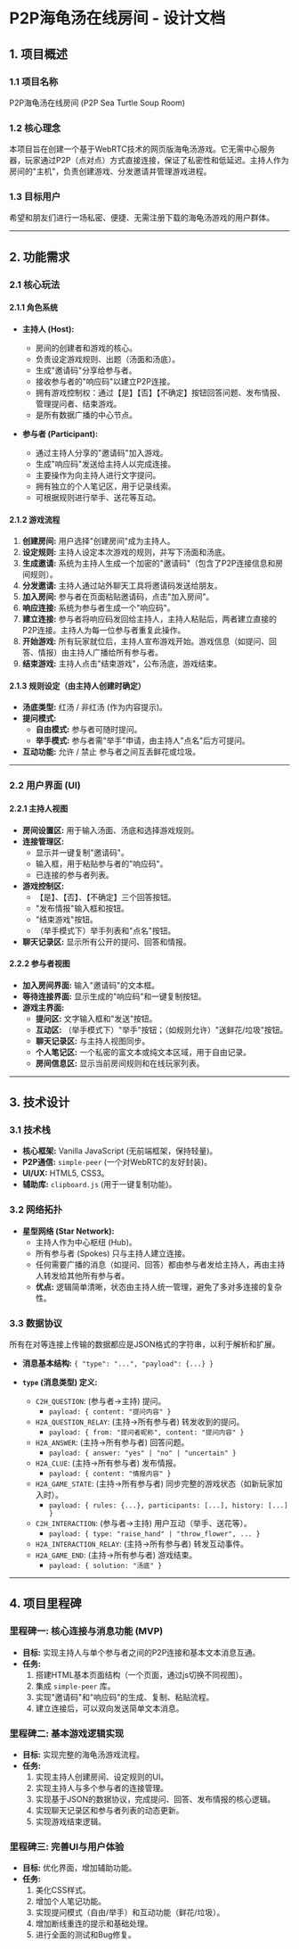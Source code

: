 # P2P海龟汤在线房间 - 设计文档

## 1. 项目概述

### 1.1 项目名称
P2P海龟汤在线房间 (P2P Sea Turtle Soup Room)

### 1.2 核心理念
本项目旨在创建一个基于WebRTC技术的网页版海龟汤游戏。它无需中心服务器，玩家通过P2P（点对点）方式直接连接，保证了私密性和低延迟。主持人作为房间的"主机"，负责创建游戏、分发邀请并管理游戏进程。

### 1.3 目标用户
希望和朋友们进行一场私密、便捷、无需注册下载的海龟汤游戏的用户群体。

---

## 2. 功能需求

### 2.1 核心玩法

#### 2.1.1 角色系统
- **主持人 (Host):**
    - 房间的创建者和游戏的核心。
    - 负责设定游戏规则、出题（汤面和汤底）。
    - 生成"邀请码"分享给参与者。
    - 接收参与者的"响应码"以建立P2P连接。
    - 拥有游戏控制权：通过【是】【否】【不确定】按钮回答问题、发布情报、管理提问者、结束游戏。
    - 是所有数据广播的中心节点。

- **参与者 (Participant):**
    - 通过主持人分享的"邀请码"加入游戏。
    - 生成"响应码"发送给主持人以完成连接。
    - 主要操作为向主持人进行文字提问。
    - 拥有独立的个人笔记区，用于记录线索。
    - 可根据规则进行举手、送花等互动。

#### 2.1.2 游戏流程
1.  **创建房间:** 用户选择"创建房间"成为主持人。
2.  **设定规则:** 主持人设定本次游戏的规则，并写下汤面和汤底。
3.  **生成邀请:** 系统为主持人生成一个加密的"邀请码"（包含了P2P连接信息和房间规则）。
4.  **分发邀请:** 主持人通过站外聊天工具将邀请码发送给朋友。
5.  **加入房间:** 参与者在页面粘贴邀请码，点击"加入房间"。
6.  **响应连接:** 系统为参与者生成一个"响应码"。
7.  **建立连接:** 参与者将响应码发回给主持人，主持人粘贴后，两者建立直接的P2P连接。主持人为每一位参与者重复此操作。
8.  **开始游戏:** 所有玩家就位后，主持人宣布游戏开始。游戏信息（如提问、回答、情报）由主持人广播给所有参与者。
9.  **结束游戏:** 主持人点击"结束游戏"，公布汤底，游戏结束。

#### 2.1.3 规则设定（由主持人创建时确定）
- **汤底类型:** 红汤 / 非红汤 (作为内容提示)。
- **提问模式:**
    - **自由模式:** 参与者可随时提问。
    - **举手模式:** 参与者需"举手"申请，由主持人"点名"后方可提问。
- **互动功能:** 允许 / 禁止 参与者之间互丢鲜花或垃圾。

---

### 2.2 用户界面 (UI)

#### 2.2.1 主持人视图
- **房间设置区:** 用于输入汤面、汤底和选择游戏规则。
- **连接管理区:**
    - 显示并一键复制"邀请码"。
    - 输入框，用于粘贴参与者的"响应码"。
    - 已连接的参与者列表。
- **游戏控制区:**
    - 【是】、【否】、【不确定】三个回答按钮。
    - "发布情报"输入框和按钮。
    - "结束游戏"按钮。
    - （举手模式下）举手列表和"点名"按钮。
- **聊天记录区:** 显示所有公开的提问、回答和情报。

#### 2.2.2 参与者视图
- **加入房间界面:** 输入"邀请码"的文本框。
- **等待连接界面:** 显示生成的"响应码"和一键复制按钮。
- **游戏主界面:**
    - **提问区:** 文字输入框和"发送"按钮。
    - **互动区:** （举手模式下）"举手"按钮；（如规则允许）"送鲜花/垃圾"按钮。
    - **聊天记录区:** 与主持人视图同步。
    - **个人笔记区:** 一个私密的富文本或纯文本区域，用于自由记录。
    - **房间信息区:** 显示当前房间规则和在线玩家列表。

---

## 3. 技术设计

### 3.1 技术栈
- **核心框架:** Vanilla JavaScript (无前端框架，保持轻量)。
- **P2P通信:** `simple-peer` (一个对WebRTC的友好封装)。
- **UI/UX:** HTML5, CSS3。
- **辅助库:** `clipboard.js` (用于一键复制功能)。

### 3.2 网络拓扑
- **星型网络 (Star Network):**
    - 主持人作为中心枢纽 (Hub)。
    - 所有参与者 (Spokes) 只与主持人建立连接。
    - 任何需要广播的消息（如提问、回答）都由参与者发给主持人，再由主持人转发给其他所有参与者。
    - **优点:** 逻辑简单清晰，状态由主持人统一管理，避免了多对多连接的复杂性。

### 3.3 数据协议
所有在对等连接上传输的数据都应是JSON格式的字符串，以利于解析和扩展。

- **消息基本结构:** `{ "type": "...", "payload": {...} }`

- **`type` (消息类型) 定义:**
    - `C2H_QUESTION`: (参与者->主持) 提问。
        - `payload: { content: "提问内容" }`
    - `H2A_QUESTION_RELAY`: (主持->所有参与者) 转发收到的提问。
        - `payload: { from: "提问者昵称", content: "提问内容" }`
    - `H2A_ANSWER`: (主持->所有参与者) 回答问题。
        - `payload: { answer: "yes" | "no" | "uncertain" }`
    - `H2A_CLUE`: (主持->所有参与者) 发布情报。
        - `payload: { content: "情报内容" }`
    - `H2A_GAME_STATE`: (主持->所有参与者) 同步完整的游戏状态（如新玩家加入时）。
        - `payload: { rules: {...}, participants: [...], history: [...] }`
    - `C2H_INTERACTION`: (参与者->主持) 用户互动（举手、送花等）。
        - `payload: { type: "raise_hand" | "throw_flower", ... }`
    - `H2A_INTERACTION_RELAY`: (主持->所有参与者) 转发互动事件。
    - `H2A_GAME_END`: (主持->所有参与者) 游戏结束。
        - `payload: { solution: "汤底" }`

---

## 4. 项目里程碑

### 里程碑一: 核心连接与消息功能 (MVP)
- **目标:** 实现主持人与单个参与者之间的P2P连接和基本文本消息互通。
- **任务:**
    1.  搭建HTML基本页面结构（一个页面，通过js切换不同视图）。
    2.  集成 `simple-peer` 库。
    3.  实现"邀请码"和"响应码"的生成、复制、粘贴流程。
    4.  建立连接后，可以双向发送简单文本消息。

### 里程碑二: 基本游戏逻辑实现
- **目标:** 实现完整的海龟汤游戏流程。
- **任务:**
    1.  实现主持人创建房间、设定规则的UI。
    2.  实现主持人与多个参与者的连接管理。
    3.  实现基于JSON的数据协议，完成提问、回答、发布情报的核心逻辑。
    4.  实现聊天记录区和参与者列表的动态更新。
    5.  实现游戏结束逻辑。

### 里程碑三: 完善UI与用户体验
- **目标:** 优化界面，增加辅助功能。
- **任务:**
    1.  美化CSS样式。
    2.  增加个人笔记功能。
    3.  实现提问模式（自由/举手）和互动功能（鲜花/垃圾）。
    4.  增加断线重连的提示和基础处理。
    5.  进行全面的测试和Bug修复。 